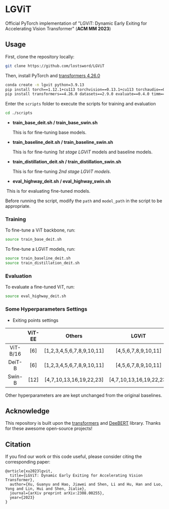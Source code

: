 # LGViT

Official PyTorch implementation of "LGViT: Dynamic Early Exiting for Accelerating Vision Transformer" (**ACM MM 2023**)

## Usage

First, clone the repository locally:

```bash
git clone https://github.com/lostsword/LGViT
```

Then, install PyTorch and [transformers 4.26.0](https://github.com/huggingface/transformers)

```bash
conda create -n lgvit python=3.9.13
pip install torch==1.12.1+cu113 torchvision==0.13.1+cu113 torchaudio==0.12.1 --extra-index-url https://download.pytorch.org/whl/cu113
pip install transformers==4.26.0 datasets==2.9.0 evaluate==0.4.0 timm==0.6.13 wandb==0.14.2 ipykernel scikit-learn
```

Enter the  `scripts` folder to execute the scripts for training and evaluation

```bash
cd ./scripts
```

- **train_base_deit.sh / train_base_swin.sh**

  This is for fine-tuning base models.

- **train_baseline_deit.sh / train_baseline_swin.sh**

  This is for fine-tuning *1st stage LGViT* models and baseline models.

- **train_distillation_deit.sh / train_distillation_swin.sh**

  This is for fine-tuning *2nd stage  LGViT models*.

- **eval_highway_deit.sh / eval_highway_swin.sh**

​		This is for evaluating fine-tuned models.

Before running the script, modify the `path` and `model_path` in the script to be appropriate.

### Training

To fine-tune a ViT backbone, run:

```bash
source train_base_deit.sh
```

To fine-tune a LGViT models, run:

```bash
source train_baseline_deit.sh
source train_distillation_deit.sh
```

### Evaluation

To evaluate a fine-tuned ViT, run:

```bash
source eval_highway_deit.sh
```



### Some Hyperparameters Settings


- Exiting points settings

|          | ViT-EE |          Others           |          LGViT          |
| :------: | :----: | :-----------------------: | :---------------------: |
| ViT-B/16 |  [6]   | [1,2,3,4,5,6,7,8,9,10,11] |   [4,5,6,7,8,9,10,11]   |
|  DeiT-B  |  [6]   | [1,2,3,4,5,6,7,8,9,10,11] |   [4,5,6,7,8,9,10,11]   |
|  Swin-B  |  [12]  |  [4,7,10,13,16,19,22,23]  | [4,7,10,13,16,19,22,23] |

Other hyperparameters are are kept unchanged from the original baselines.

## Acknowledge
This repository is built upon the [transformers](https://github.com/huggingface/transformers) and [DeeBERT](https://github.com/castorini/DeeBERT) library. Thanks for these awesome open-source projects!

## Citation

If you find our work or this code useful, please consider citing the corresponding paper:
```
@article{xu2023lgvit,
  title={LGViT: Dynamic Early Exiting for Accelerating Vision Transformer},
  author={Xu, Guanyu and Hao, Jiawei and Shen, Li and Hu, Han and Luo, Yong and Lin, Hui and Shen, Jialie},
  journal={arXiv preprint arXiv:2308.00255},
  year={2023}
}
```